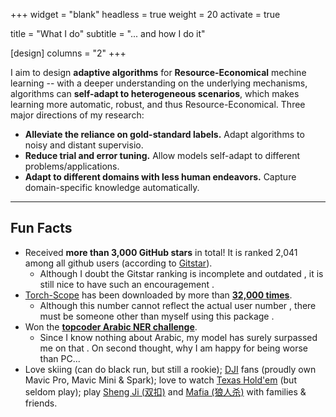 +++
widget = "blank"
headless = true
weight = 20 
activate = true


title = "What I do"
subtitle = "... and how I do it"

[design]
	columns = "2"
+++

I aim to design **adaptive algorithms** for **Resource-Economical** mechine learning -- with a deeper understanding on the underlying mechanisms, algorithms can **self-adapt to heterogeneous scenarios**, which makes learning more automatic, robust, and thus Resource-Economical. Three major directions of my research:
- **Alleviate the reliance on gold-standard labels.** Adapt algorithms to noisy and distant supervisio.
- **Reduce trial and error tuning.** Allow models self-adapt to different problems/applications.
- **Adapt to different domains with less human endeavors.** Capture domain-specific knowledge automatically.


<hr>

<h2>Fun Facts</h2>

- Received **more than 3,000 GitHub stars** in total! It is ranked 2,041 among all github users (according to [Gitstar](https://gitstar-ranking.com/LiyuanLucasLiu)). 
	- Although I doubt the Gitstar ranking is incomplete and outdated <i class="far fa-grin-squint-tears"></i>, it is still nice to have such an encouragement <i class="far fa-smile-wink"></i>.
- [Torch-Scope](https://github.com/LiyuanLucasLiu/Torch-Scope) has been downloaded by more than **[32,000 times](https://pepy.tech/project/torch-scope)**. 
	- Although this number cannot reflect the actual user number <i class="far fa-grin-squint-tears"></i>, there must be someone other than myself using this package <i class="far fa-smile-wink"></i>.
- Won the **[topcoder Arabic NER challenge](https://www.topcoder.com/challenges/30087004)**. 
	- Since I know nothing about Arabic, my model has surely surpassed me on that <i class="far fa-smile-wink"></i>. On second thought, why I am happy for being worse than PC... <i class="far fa-grin-squint-tears"></i>
- Love skiing (can do black run, but still a rookie); [DJI](https://www.wikiwand.com/en/DJI) fans (proudly own Mavic Pro, Mavic Mini & Spark); love to watch [Texas Hold'em](https://www.wikiwand.com/en/Texas_hold_%27em) (but seldom play); play [Sheng Ji (双扣)](https://www.wikiwand.com/en/Sheng_ji) and [Mafia (狼人杀)](https://www.wikiwand.com/en/Werewolf_(social_deduction_game)) with families & friends.  
